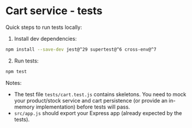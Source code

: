 # Cart service - tests

Quick steps to run tests locally:

1. Install dev dependencies:

```bash
npm install --save-dev jest@^29 supertest@^6 cross-env@^7
```

2. Run tests:

```bash
npm test
```

Notes:
- The test file `tests/cart.test.js` contains skeletons. You need to mock your product/stock service and cart persistence (or provide an in-memory implementation) before tests will pass.
- `src/app.js` should export your Express app (already expected by the tests).
